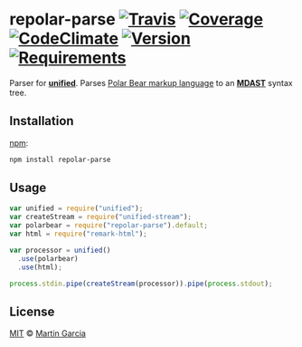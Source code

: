 # repolar-parse [![Travis][build-badge]][build-status] [![Coverage][coverage-badge]][coverage-status] [![CodeClimate][codeclimate-badge]][codeclimate-status] [![Version][npm-badge]][npm-status] [![Requirements][requirements-badge]][requirements-status]

Parser for [**unified**][unified]. Parses [Polar Bear markup language](https://bear.app/faq/Markup%20:%20Markdown/Polar%20Bear%20markup%20language/) to an
[**MDAST**][mdast] syntax tree.

## Installation

[npm][]:

```sh
npm install repolar-parse
```

## Usage

```js
var unified = require("unified");
var createStream = require("unified-stream");
var polarbear = require("repolar-parse").default;
var html = require("remark-html");

var processor = unified()
  .use(polarbear)
  .use(html);

process.stdin.pipe(createStream(processor)).pipe(process.stdout);
```

## License

[MIT][license] © [Martin Garcia][author]

<!-- Definitions -->

[license]: https://github.com/magarcia/repolar-parse/blob/master/LICENSE
[author]: http://github.com/magarcia
[npm]: https://docs.npmjs.com/cli/install
[unified]: https://github.com/unifiedjs/unified
[mdast]: https://github.com/syntax-tree/mdast
[build-badge]: https://img.shields.io/travis/magarcia/repolar-parse/master.svg
[build-status]: https://travis-ci.org/magarcia/repolar-parse
[coverage-badge]: http://img.shields.io/coveralls/magarcia/repolar-parse.svg?style=flat
[coverage-status]: https://coveralls.io/github/magarcia/repolar-parse
[codeclimate-badge]: https://img.shields.io/codeclimate/issues/magarcia/repolar-parse.svg?style=flat
[codeclimate-status]: https://codeclimate.com/github/magarcia/repolar-parse
[npm-badge]: http://img.shields.io/npm/v/repolar-parse.svg?style=flat
[npm-status]: https://npmjs.org/package/repolar-parse
[requirements-badge]: https://img.shields.io/requires/github/magarcia/repolar-parse.svg
[requirements-status]: https://requires.io/github/magarcia/repolar-parse/requirements/?branch=master
